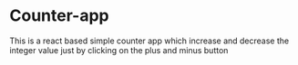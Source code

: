 # Counter-app
This is a react based simple counter app which increase and decrease the integer value just by clicking on the plus and minus button
